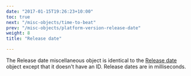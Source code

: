 ```yaml
---
date: "2017-01-15T19:26:23+10:00"
toc: true
next: "/misc-objects/time-to-beat"
prev: "/misc-objects/platform-version-release-date"
weight: 8
title: "Release date"

---
```


The Release date miscellaneous object is identical to the [Release date](../../endpoints/release-date) object except that it doesn't have an ID. Release dates are in milliseconds.